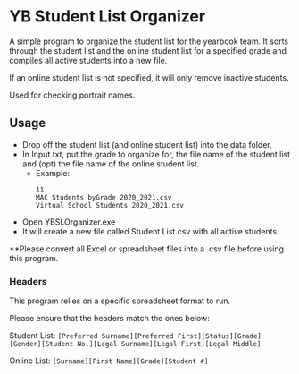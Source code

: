 # YB Student List Organizer

A simple program to organize the student list for the yearbook team. It sorts through the student list and the online student list for a specified grade and compiles all active students into a new file.

If an online student list is not specified, it will only remove inactive students.

Used for checking portrait names.

## Usage

* Drop off the student list (and online student list) into the data folder.
* In Input.txt, put the grade to organize for, the file name of the student list and (opt) the file name of the online student list.
  * Example:
  	```
	11
	MAC Students byGrade 2020_2021.csv
	Virtual School Students 2020_2021.csv
	```
* Open YBSLOrganizer.exe
* It will create a new file called Student List.csv with all active students.

**Please convert all Excel or spreadsheet files into a .csv file before using this program.

### Headers

This program relies on a specific spreadsheet format to run.

Please ensure that the headers match the ones below:

   Student List: `[Preferred Surname][Preferred First][Status][Grade][Gender][Student No.][Legal Surname][Legal First][Legal Middle]`
   
   Online List: `[Surname][First Name][Grade][Student #]`


